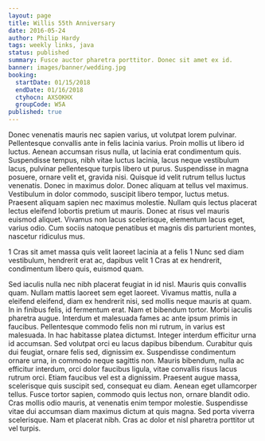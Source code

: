 ```yaml
---
layout: page
title: Willis 55th Anniversary
date: 2016-05-24
author: Philip Hardy
tags: weekly links, java
status: published
summary: Fusce auctor pharetra porttitor. Donec sit amet ex id.
banner: images/banner/wedding.jpg
booking:
  startDate: 01/15/2018
  endDate: 01/16/2018
  ctyhocn: AXSOKHX
  groupCode: W5A
published: true
---
```

Donec venenatis mauris nec sapien varius, ut volutpat lorem pulvinar. Pellentesque convallis ante in felis lacinia varius. Proin mollis ut libero id luctus. Aenean accumsan risus nulla, ut lacinia erat condimentum quis. Suspendisse tempus, nibh vitae luctus lacinia, lacus neque vestibulum lacus, pulvinar pellentesque turpis libero ut purus. Suspendisse in magna posuere, ornare velit et, gravida nisi. Quisque id velit rutrum tellus luctus venenatis. Donec in maximus dolor. Donec aliquam at tellus vel maximus. Vestibulum in dolor commodo, suscipit libero tempor, luctus metus. Praesent aliquam sapien nec maximus molestie. Nullam quis lectus placerat lectus eleifend lobortis pretium ut mauris. Donec at risus vel mauris euismod aliquet. Vivamus non lacus scelerisque, elementum lacus eget, varius odio. Cum sociis natoque penatibus et magnis dis parturient montes, nascetur ridiculus mus.

1 Cras sit amet massa quis velit laoreet lacinia at a felis
1 Nunc sed diam vestibulum, hendrerit erat ac, dapibus velit
1 Cras at ex hendrerit, condimentum libero quis, euismod quam.

Sed iaculis nulla nec nibh placerat feugiat in id nisl. Mauris quis convallis quam. Nullam mattis laoreet sem eget laoreet. Vivamus mattis, nulla a eleifend eleifend, diam ex hendrerit nisi, sed mollis neque mauris at quam. In in finibus felis, id fermentum erat. Nam et bibendum tortor. Morbi iaculis pharetra augue. Interdum et malesuada fames ac ante ipsum primis in faucibus. Pellentesque commodo felis non mi rutrum, in varius est malesuada. In hac habitasse platea dictumst. Integer interdum efficitur urna id accumsan. Sed volutpat orci eu lacus dapibus bibendum. Curabitur quis dui feugiat, ornare felis sed, dignissim ex. Suspendisse condimentum ornare urna, in commodo neque sagittis non. Mauris bibendum, nulla ac efficitur interdum, orci dolor faucibus ligula, vitae convallis risus lacus rutrum orci.
Etiam faucibus vel est a dignissim. Praesent augue massa, scelerisque quis suscipit sed, consequat eu diam. Aenean eget ullamcorper tellus. Fusce tortor sapien, commodo quis lectus non, ornare blandit odio. Cras mollis odio mauris, at venenatis enim tempor molestie. Suspendisse vitae dui accumsan diam maximus dictum at quis magna. Sed porta viverra scelerisque. Nam et placerat nibh. Cras ac dolor et nisl pharetra porttitor ut vel turpis.
